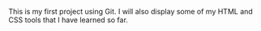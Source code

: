 This is my first project using Git. I will also display some of my HTML and CSS tools that I have learned so far. 